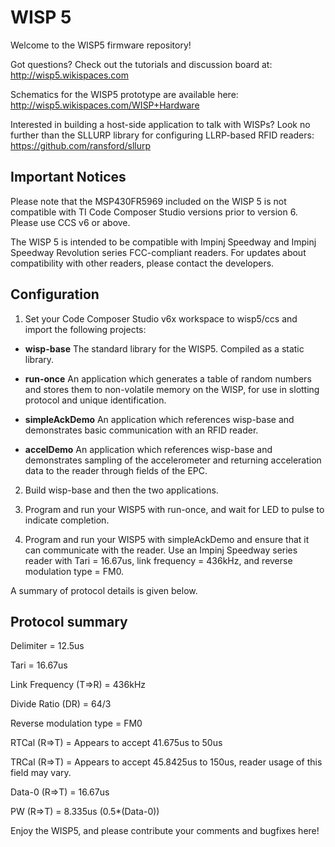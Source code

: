 WISP 5
====

Welcome to the WISP5 firmware repository!

Got questions? Check out the tutorials and discussion board at: http://wisp5.wikispaces.com

Schematics for the WISP5 prototype are available here: http://wisp5.wikispaces.com/WISP+Hardware

Interested in building a host-side application to talk with WISPs? Look no further than the SLLURP library for configuring LLRP-based RFID readers:
https://github.com/ransford/sllurp

Important Notices
----
Please note that the MSP430FR5969 included on the WISP 5 is not compatible with TI Code Composer Studio versions prior to version 6. Please use CCS v6 or above.

The WISP 5 is intended to be compatible with Impinj Speedway and Impinj Speedway Revolution series FCC-compliant readers. For updates about compatibility with other readers, please contact the developers.

Configuration
----
1. Set your Code Composer Studio v6x workspace to wisp5/ccs and import the following projects:

 * **wisp-base** The standard library for the WISP5. Compiled as a static library.
 * **run-once** An application which generates a table of random numbers and stores them to non-volatile memory on the WISP, for use in slotting protocol and unique identification.

 * **simpleAckDemo** An application which references wisp-base and demonstrates basic communication with an RFID reader.

 * **accelDemo** An application which references wisp-base and demonstrates sampling of the accelerometer and returning acceleration data to the reader through fields of the EPC.

2. Build wisp-base and then the two applications.

3. Program and run your WISP5 with run-once, and wait for LED to pulse to indicate completion.

4. Program and run your WISP5 with simpleAckDemo and ensure that it can communicate with the reader. Use an Impinj Speedway series reader with Tari = 16.67us, link frequency = 436kHz, and reverse modulation type = FM0.

A summary of protocol details is given below.

Protocol summary
----

Delimiter = 12.5us

Tari = 16.67us

Link Frequency (T=>R) = 436kHz

Divide Ratio (DR) = 64/3

Reverse modulation type = FM0

RTCal (R=>T) = Appears to accept 41.675us to 50us

TRCal (R=>T) = Appears to accept 45.8425us to 150us, reader usage of this field may vary.

Data-0 (R=>T) = 16.67us

PW (R=>T) = 8.335us (0.5*(Data-0))

Enjoy the WISP5, and please contribute your comments and bugfixes here!


